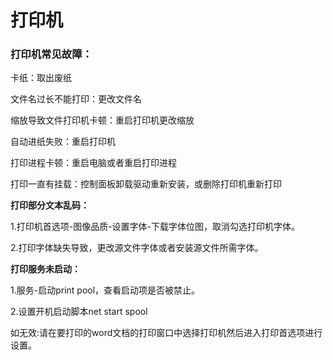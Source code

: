 # 打印机

### **打印机常见故障：**

卡纸：取出废纸

文件名过长不能打印：更改文件名

缩放导致文件打印机卡顿：重启打印机更改缩放

自动进纸失败：重启打印机

打印进程卡顿：重启电脑或者重启打印进程

打印一直有挂载：控制面板卸载驱动重新安装，或删除打印机重新打印

**打印部分文本乱码：**

1.打印机首选项-图像品质-设置字体-下载字体位图，取消勾选打印机字体。

2.打印字体缺失导致，更改源文件字体或者安装源文件所需字体。

**打印服务未启动：**

1.服务-启动print pool，查看启动项是否被禁止。

2.设置开机启动脚本net start spool

如无效:请在要打印的word文档的打印窗口中选择打印机然后进入打印首选项进行设置。
